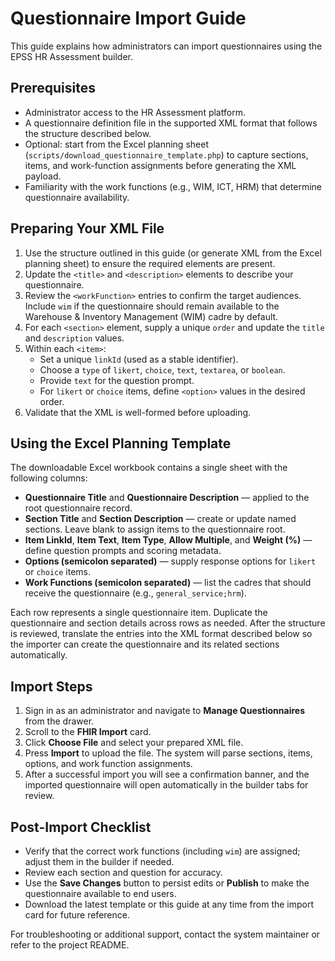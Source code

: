 # Questionnaire Import Guide

This guide explains how administrators can import questionnaires using the EPSS HR Assessment builder.

## Prerequisites

- Administrator access to the HR Assessment platform.
- A questionnaire definition file in the supported XML format that follows the structure described below.
- Optional: start from the Excel planning sheet (`scripts/download_questionnaire_template.php`) to capture sections, items, and work-function assignments before generating the XML payload.
- Familiarity with the work functions (e.g., WIM, ICT, HRM) that determine questionnaire availability.

## Preparing Your XML File

1. Use the structure outlined in this guide (or generate XML from the Excel planning sheet) to ensure the required elements are present.
2. Update the `<title>` and `<description>` elements to describe your questionnaire.
3. Review the `<workFunction>` entries to confirm the target audiences. Include `wim` if the questionnaire should remain available to the Warehouse & Inventory Management (WIM) cadre by default.
4. For each `<section>` element, supply a unique `order` and update the `title` and `description` values.
5. Within each `<item>`:
   - Set a unique `linkId` (used as a stable identifier).
   - Choose a `type` of `likert`, `choice`, `text`, `textarea`, or `boolean`.
   - Provide `text` for the question prompt.
   - For `likert` or `choice` items, define `<option>` values in the desired order.
6. Validate that the XML is well-formed before uploading.

## Using the Excel Planning Template

The downloadable Excel workbook contains a single sheet with the following columns:

- **Questionnaire Title** and **Questionnaire Description** — applied to the root questionnaire record.
- **Section Title** and **Section Description** — create or update named sections. Leave blank to assign items to the questionnaire root.
- **Item LinkId**, **Item Text**, **Item Type**, **Allow Multiple**, and **Weight (%)** — define question prompts and scoring metadata.
- **Options (semicolon separated)** — supply response options for `likert` or `choice` items.
- **Work Functions (semicolon separated)** — list the cadres that should receive the questionnaire (e.g., `general_service;hrm`).

Each row represents a single questionnaire item. Duplicate the questionnaire and section details across rows as needed. After the structure is reviewed, translate the entries into the XML format described below so the importer can create the questionnaire and its related sections automatically.

## Import Steps

1. Sign in as an administrator and navigate to **Manage Questionnaires** from the drawer.
2. Scroll to the **FHIR Import** card.
3. Click **Choose File** and select your prepared XML file.
4. Press **Import** to upload the file. The system will parse sections, items, options, and work function assignments.
5. After a successful import you will see a confirmation banner, and the imported questionnaire will open automatically in the builder tabs for review.

## Post-Import Checklist

- Verify that the correct work functions (including `wim`) are assigned; adjust them in the builder if needed.
- Review each section and question for accuracy.
- Use the **Save Changes** button to persist edits or **Publish** to make the questionnaire available to end users.
- Download the latest template or this guide at any time from the import card for future reference.

For troubleshooting or additional support, contact the system maintainer or refer to the project README.
